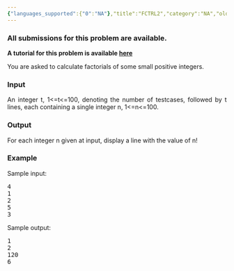 ```yaml
---
{"languages_supported":{"0":"NA"},"title":"FCTRL2","category":"NA","old_version":true,"problem_code":"FCTRL2","tags":{"0":"NA"},"layout":"problem"}
---
```


<h3> All submissions for this problem are available. </h3><p align="justify"><b>A tutorial for this problem is available <a title="here" href="/wiki/tutorial-small-factorials">here</a></b></p>
<p align="justify">You are asked to calculate factorials of some small positive integers.</p>
<h3>Input</h3>
<p align="justify">An integer t, 1&lt;=t&lt;=100, denoting the number of testcases, followed by t lines, each containing a single integer n, 1&lt;=n&lt;=100.</p>
<h3>Output</h3>
<p align="justify">For each integer n given at input, display a line with the value of n!</p>
<h3>Example</h3>
<div align="left">Sample input:
<pre>4
1
2
5
3
</pre>
<p>Sample output:</p>
<pre>1
2
120
6
</pre>
</div>
<p></p>    